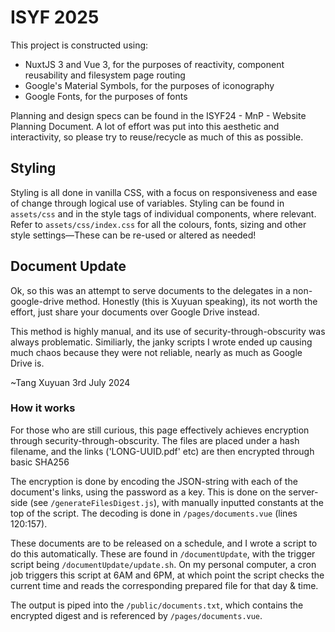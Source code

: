# ISYF 2025

This project is constructed using:

- NuxtJS 3 and Vue 3, for the purposes of reactivity, component reusability 
and filesystem page routing
- Google's Material Symbols, for the purposes of iconography
- Google Fonts, for the purposes of fonts

Planning and design specs can be found in the ISYF24 - MnP - Website 
Planning Document. 
A lot of effort was put into this aesthetic and interactivity, so please try 
to reuse/recycle as much of this as possible.

## Styling

Styling is all done in vanilla CSS, with a focus on responsiveness and 
ease of change through logical use of variables. 
Styling can be found in `assets/css` and in the style tags of individual 
components, where relevant. 
Refer to `assets/css/index.css` for all the colours, fonts, sizing and 
other style settings—These can be re-used or altered as needed!

## Document Update

Ok, so this was an attempt to serve documents to the delegates
in a non-google-drive method. Honestly (this is Xuyuan speaking),
its not worth the effort, just share your documents over Google Drive 
instead. 

This method is highly manual, and its use of security-through-obscurity
was always problematic. Similiarly, the janky scripts I wrote 
ended up causing much chaos because they were not reliable,
nearly as much as Google Drive is. 

~Tang Xuyuan 3rd July 2024

### How it works

For those who are still curious, this page effectively achieves 
encryption through security-through-obscurity. The files are 
placed under a hash filename, and the links ('LONG-UUID.pdf' etc)
are then encrypted through basic SHA256

The encryption is done by encoding the JSON-string with each of the document's 
links, using the password as a key. This is done on the server-side (see 
`/generateFilesDigest.js`), with manually inputted constants at the top of the script. 
The decoding is done in `/pages/documents.vue` (lines 120:157). 

These documents are to be released on a schedule, and I wrote a script to do 
this automatically. These are found in `/documentUpdate`, with the trigger 
script being `/documentUpdate/update.sh`. On my personal computer, a cron job 
triggers this script at 6AM and 6PM, at which point the script checks the current 
time and reads the corresponding prepared file for that day & time. 

The output is piped into the `/public/documents.txt`, which contains the 
encrypted digest and is referenced by `/pages/documents.vue`. 


